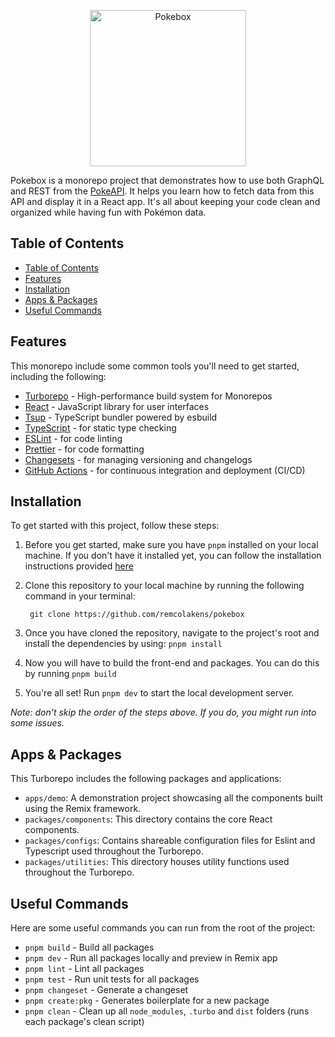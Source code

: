 <p align="center">
	<img src="https://i.ibb.co/pX4NZhN/cbaa725ea5a65889e1760fdf1e46a3b6.png" alt="Pokebox" width="250" />
</p>

Pokebox is a monorepo project that demonstrates how to use both GraphQL and REST from the [PokeAPI](https://pokeapi.co/). It helps you learn how to fetch data from this API and display it in a React app. It's all about keeping your code clean and organized while having fun with Pokémon data.

## Table of Contents

- [Table of Contents](#table-of-contents)
- [Features](#features)
- [Installation](#installation)
- [Apps \& Packages](#apps--packages)
- [Useful Commands](#useful-commands)

## Features

This monorepo include some common tools you'll need to get started, including the following:

- [Turborepo](https://turbo.build/repo) - High-performance build system for Monorepos
- [React](https://reactjs.org/) - JavaScript library for user interfaces
- [Tsup](https://github.com/egoist/tsup) - TypeScript bundler powered by esbuild
- [TypeScript](https://www.typescriptlang.org/) - for static type checking
- [ESLint](https://eslint.org/) - for code linting
- [Prettier](https://prettier.io) - for code formatting
- [Changesets](https://github.com/changesets/changesets) - for managing versioning and changelogs
- [GitHub Actions](https://github.com/changesets/action) - for continuous integration and deployment (CI/CD)

## Installation

To get started with this project, follow these steps:

1. Before you get started, make sure you have `pnpm` installed on your local machine. If you don't have it installed yet, you can follow the installation instructions provided [here](https://pnpm.io/installation)
2. Clone this repository to your local machine by running the following command in your terminal:

   ```
    git clone https://github.com/remcolakens/pokebox
   ```

3. Once you have cloned the repository, navigate to the project's root and install the dependencies by using: `pnpm install`
4. Now you will have to build the front-end and packages. You can do this by running `pnpm build`
5. You're all set! Run `pnpm dev` to start the local development server.

_Note: don't skip the order of the steps above. If you do, you might run into some issues._

## Apps & Packages

This Turborepo includes the following packages and applications:

- `apps/demo`: A demonstration project showcasing all the components built using the Remix framework.
- `packages/components`: This directory contains the core React components.
- `packages/configs`: Contains shareable configuration files for Eslint and Typescript used throughout the Turborepo.
- `packages/utilities`: This directory houses utility functions used throughout the Turborepo.

## Useful Commands

Here are some useful commands you can run from the root of the project:

- `pnpm build` - Build all packages
- `pnpm dev` - Run all packages locally and preview in Remix app
- `pnpm lint` - Lint all packages
- `pnpm test` - Run unit tests for all packages
- `pnpm changeset` - Generate a changeset
- `pnpm create:pkg` - Generates boilerplate for a new package
- `pnpm clean` - Clean up all `node_modules`, `.turbo` and `dist` folders (runs each package's clean script)
